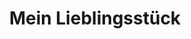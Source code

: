---
title: "Mein Lieblingsstück"
url: /neustadt-an-der-weinstrasse/mein-lieblingsstueck/
shop: Kleidung
---
